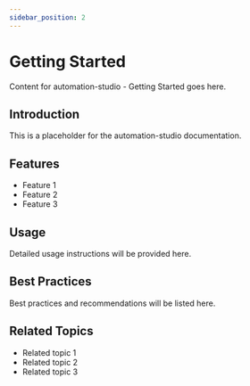 ```yaml
---
sidebar_position: 2
---
```


# Getting Started

Content for automation-studio - Getting Started goes here.

## Introduction

This is a placeholder for the automation-studio documentation.

## Features

- Feature 1
- Feature 2
- Feature 3

## Usage

Detailed usage instructions will be provided here.

## Best Practices

Best practices and recommendations will be listed here.

## Related Topics

- Related topic 1
- Related topic 2
- Related topic 3
